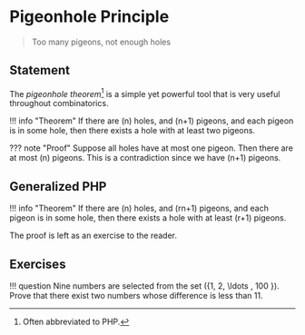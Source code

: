 # Pigeonhole Principle

>Too many pigeons, not enough holes

## Statement
The *pigeonhole theorem*[^1] is a simple yet powerful tool that is very useful throughout combinatorics.

[^1]: Often abbreviated to PHP.

!!! info "Theorem"
    If there are \(n\) holes, and \(n+1\) pigeons, and each pigeon is in some hole, then there exists a hole with at least two pigeons.

??? note "Proof"
    Suppose all holes have at most one pigeon. Then there are at most \(n\) pigeons. This is a contradiction since we have \(n+1\) pigeons.

## Generalized PHP


!!! info "Theorem"
    If there are \(n\) holes, and \(rn+1\) pigeons, and each pigeon is in some hole, then there exists a hole with at least \(r+1\) pigeons.

The proof is left as an exercise to the reader. 

## Exercises


!!! question
    Nine numbers are selected from the set \(\{1, 2, \ldots , 100 \}\). Prove that there exist two numbers whose difference is less than 11.
